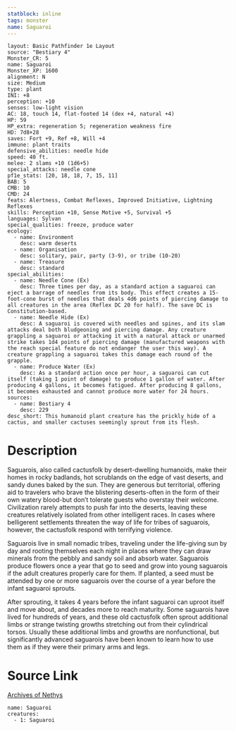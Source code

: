 ```yaml
---
statblock: inline
tags: monster
name: Saguaroi
---
```

```statblock
layout: Basic Pathfinder 1e Layout
source: "Bestiary 4"
Monster_CR: 5
name: Saguaroi
Monster_XP: 1600
alignment: N
size: Medium
type: plant
INI: +8
perception: +10
senses: low-light vision
AC: 18, touch 14, flat-footed 14 (dex +4, natural +4)
HP: 59
HP_extra: regeneration 5; regeneration weakness fire
HD: 7d8+28
saves: Fort +9, Ref +8, Will +4
immune: plant traits
defensive_abilities: needle hide
speed: 40 ft.
melee: 2 slams +10 (1d6+5)
special_attacks: needle cone
pf1e_stats: [20, 18, 18, 7, 15, 11]
BAB: 5
CMB: 10
CMD: 24
feats: Alertness, Combat Reflexes, Improved Initiative, Lightning Reflexes
skills: Perception +10, Sense Motive +5, Survival +5
languages: Sylvan
special_qualities: freeze, produce water
ecology:
  - name: Environment
    desc: warm deserts
  - name: Organisation
    desc: solitary, pair, party (3-9), or tribe (10-20)
  - name: Treasure
    desc: standard
special_abilities:
  - name: Needle Cone (Ex)
    desc: Three times per day, as a standard action a saguaroi can eject a barrage of needles from its body. This effect creates a 15-foot-cone burst of needles that deals 4d6 points of piercing damage to all creatures in the area (Reflex DC 20 for half). The save DC is Constitution-based.
  - name: Needle Hide (Ex)
    desc: A saguaroi is covered with needles and spines, and its slam attacks deal both bludgeoning and piercing damage. Any creature grappling a saguaroi or attacking it with a natural attack or unarmed strike takes 1d4 points of piercing damage (manufactured weapons with the reach special feature do not endanger the user this way). A creature grappling a saguaroi takes this damage each round of the grapple.
  - name: Produce Water (Ex)
    desc: As a standard action once per hour, a saguaroi can cut itself (taking 1 point of damage) to produce 1 gallon of water. After producing 4 gallons, it becomes fatigued. After producing 8 gallons, it becomes exhausted and cannot produce more water for 24 hours.
sources:
  - name: Bestiary 4
    desc: 229
desc_short: This humanoid plant creature has the prickly hide of a cactus, and smaller cactuses seemingly sprout from its flesh.
```
# Description
Saguarois, also called cactusfolk by desert-dwelling humanoids, make their homes in rocky badlands, hot scrublands on the edge of vast deserts, and sandy dunes baked by the sun. They are generous but territorial, offering aid to travelers who brave the blistering deserts-often in the form of their own watery blood-but don’t tolerate guests who overstay their welcome. Civilization rarely attempts to push far into the deserts, leaving these creatures relatively isolated from other intelligent races. In cases where belligerent settlements threaten the way of life for tribes of saguarois, however, the cactusfolk respond with terrifying violence.

Saguarois live in small nomadic tribes, traveling under the life-giving sun by day and rooting themselves each night in places where they can draw minerals from the pebbly and sandy soil and absorb water. Saguarois produce flowers once a year that go to seed and grow into young saguarois if the adult creatures properly care for them. If planted, a seed must be attended by one or more saguarois over the course of a year before the infant saguaroi sprouts.

After sprouting, it takes 4 years before the infant saguaroi can uproot itself and move about, and decades more to reach maturity. Some saguarois have lived for hundreds of years, and these old cactusfolk often sprout additional limbs or strange twisting growths stretching out from their cylindrical torsos. Usually these additional limbs and growths are nonfunctional, but significantly advanced saguarois have been known to learn how to use them as if they were their primary arms and legs.
# Source Link
[Archives of Nethys](https://aonprd.com/MonsterDisplay.aspx?ItemName=Saguaroi)
```encounter-table
name: Saguaroi
creatures:
  - 1: Saguaroi
```
